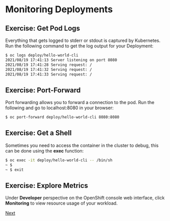 # Monitoring Deployments

## Exercise: Get Pod Logs

Everything that gets logged to stderr or stdout is captured by Kubernetes. Run the following
command to get the log output for your Deployment:

```bash
$ oc logs deploy/hello-world-cli
2021/08/19 17:41:13 Server listening on port 8080
2021/08/19 17:41:28 Serving request: /
2021/08/19 17:41:32 Serving request: /
2021/08/19 17:41:33 Serving request: /
```

## Exercise: Port-Forward

Port forwarding allows you to forward a connection to the pod. Run the following and go to
localhost:8080 in your browser:

```bash
$ oc port-forward deploy/hello-world-cli 8080:8080
```

## Exercise: Get a Shell

Sometimes you need to access the container in the cluster to debug, this can be done using
the **exec** function:

```bash
$ oc exec -it deploy/hello-world-cli -- /bin/sh
~ $
~ $ exit
```

## Exercise: Explore Metrics

Under **Developer** perspective on the OpenShift console web interface, click **Monitoring**
to view resource usage of your workload.

[Next](03_resources.md)

